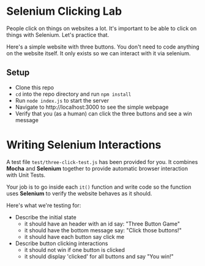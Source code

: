 # Selenium Clicking Lab
People click on things on websites a lot. It's important to be able to click
on things with Selenium. Let's practice that.

Here's a simple website with three buttons. You don't need to code anything
on the website itself. It only exists so we can interact with it via selenium.

## Setup
* Clone this repo
* `cd` into the repo directory and run `npm install`
* Run `node index.js` to start the server
* Navigate to http://localhost:3000 to see the simple webpage
* Verify that you (as a human) can click the three buttons and see a win message

# Writing Selenium Interactions
A test file `test/three-click-test.js` has been provided for you. It combines
**Mocha** and **Selenium** together to provide automatic browser interaction
with Unit Tests.

Your job is to go inside each `it()` function and write code so the function
uses **Selenium** to verify the website behaves as it should.

Here's what we're testing for:

* Describe the initial state
  * it should have an header with an id say: "Three Button Game"
  * it should have the bottom message say: "Click those buttons!"
  * it should have each button say click me
* Describe button clicking interactions
  * it should not win if one button is clicked
  * it should display 'clicked' for all buttons and say "You win!" 
